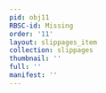 ```yaml
---
pid: obj11
RBSC-id: Missing
order: '11'
layout: slippages_item
collection: slippages
thumbnail: ''
full: ''
manifest: ''
---
```


